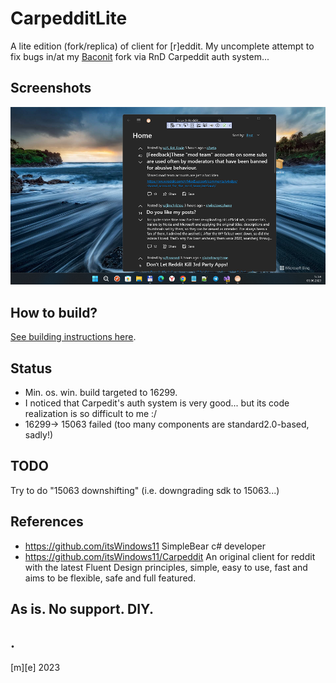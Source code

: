 # CarpedditLite
A lite edition (fork/replica) of client for [r]eddit. My uncomplete attempt to fix bugs in/at my [Baconit](https://github.com/mediaexplorer74/baconit) fork via RnD Carpeddit auth system...

## Screenshots
![](/images/shot1.png)

## How to build?
[See building instructions here](https://github.com/itsWindows11/Carpeddit/blob/main/CONTRIBUTING.md#running-the-app).

## Status
- Min. os. win. build targeted to 16299.
- I noticed that Carpedit's auth system is very good... but its code realization is so difficult to me :/
- 16299-> 15063 failed (too many components are standard2.0-based, sadly!)

## TODO
Try to do "15063 downshifting" (i.e. downgrading sdk to 15063...) 

## References
- https://github.com/itsWindows11 SimpleBear c# developer
- https://github.com/itsWindows11/Carpeddit An original client for reddit with the latest Fluent Design principles, simple, easy to use, fast and aims to be flexible, safe and full featured.

## As is. No support. DIY.

## .
[m][e] 2023

